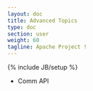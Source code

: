 ```yaml
---
layout: doc
title: Advanced Topics
type: doc
section: user
weight: 60
tagline: Apache Project !
---
```


{% include JB/setup %}

- Comm API

